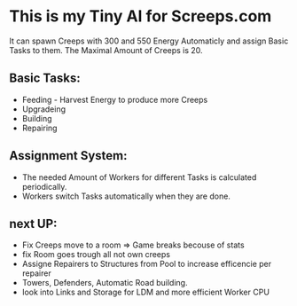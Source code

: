 # This is my Tiny AI for Screeps.com 

It can spawn Creeps with 300 and 550 Energy Automaticly and assign Basic Tasks to them. 
The Maximal Amount of Creeps is 20.


## Basic Tasks:
- Feeding - Harvest Energy to produce more Creeps
- Upgradeing
- Building
- Repairing

## Assignment System:
- The needed Amount of Workers for different Tasks is calculated periodically. 
- Workers switch Tasks automatically when they are done.

## next UP:
- Fix Creeps move to a room => Game breaks becouse of stats
- fix Room goes trough all not own creeps
- Assigne Repairers to Structures from Pool 
to increase efficencie per repairer 
- Towers, Defenders, Automatic Road building. 
- look into Links and Storage for LDM and more efficient Worker CPU